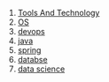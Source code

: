 
1. [Tools And Technology](https://github.com/lean-infinitely/m01.00.00-tool_and_technology)</br>
2. [OS](https://github.com/lean-infinitely/m02.00.00-os)</br>
3. [devops](https://github.com/lean-infinitely/m03.00.00-devops)</br>
4. [java](https://github.com/lean-infinitely/m04.00.00-java)</br>
5. [spring](https://github.com/lean-infinitely/m05.00.00-spring/blob/main/README.md)</br>
6. [databse](https://github.com/lean-infinitely/m06.00.00-database/tree/main)</br>
7. [data science](https://github.com/lean-infinitely/m07.00.00-data_science)</br>
